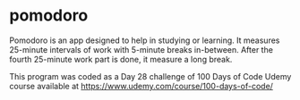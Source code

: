 # pomodoro
Pomodoro is an app designed to help in studying or learning. It measures 25-minute intervals of work with 5-minute breaks in-between.
After the fourth 25-minute work part is done, it measure a long break.

This program was coded as a Day 28 challenge of 100 Days of Code Udemy course available at https://www.udemy.com/course/100-days-of-code/
